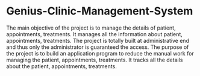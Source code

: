 # Genius-Clinic-Management-System
The main objective of the project is to manage the details of patient, appointments, treatments. It manages all the information about patient, appointments, treatments. The project is totally built at administrative end and thus only the administrator is guaranteed the access. The purpose of the project is to build an application program to reduce the manual work for managing the patient, appointments, treatments. It tracks all the details about the patient, appointments, treatments.
